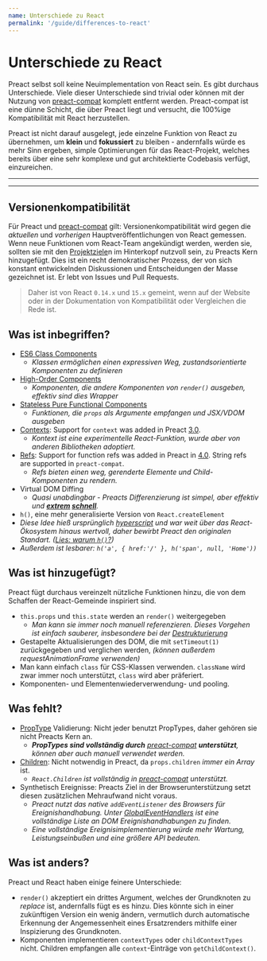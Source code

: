 ```yaml
---
name: Unterschiede zu React
permalink: '/guide/differences-to-react'
---
```


# Unterschiede zu React

Preact selbst soll keine Neuimplementation von React sein. Es gibt durchaus Unterschiede. Viele dieser Unterschiede sind trivial oder können mit der Nutzung von [preact-compat] komplett entfernt werden. Preact-compat ist eine dünne Schicht, die über Preact liegt und versucht, die 100%ige Kompatibilität mit React herzustellen.

Preact ist nicht darauf ausgelegt, jede einzelne Funktion von React zu übernehmen, um **klein** und **fokussiert** zu bleiben - andernfalls würde es mehr Sinn ergeben, simple Optimierungen für das React-Projekt, welches bereits über eine sehr komplexe und gut architektierte Codebasis verfügt, einzureichen.

---

<div><toc></toc></div>

---

## Versionenkompatibilität

Für Preact und [preact-compat] gilt: Versionenkompatibilität wird gegen die _aktuellen_ und _vorherigen_ Hauptveröffentlichungen von React gemessen. Wenn neue Funktionen vom React-Team angekündigt werden, werden sie, sollten sie mit den [Projektziele]n im Hinterkopf nutzvoll sein, zu Preacts Kern hinzugefügt. Dies ist ein recht demokratischer Prozess, der von sich konstant entwickelnden Diskussionen und Entscheidungen der Masse gezeichnet ist. Er lebt von Issues und Pull Requests.

> Daher ist von React `0.14.x` und `15.x` gemeint, wenn auf der Website oder in der Dokumentation von Kompatibilität oder Vergleichen die Rede ist.


## Was ist inbegriffen?

- [ES6 Class Components]
    - _Klassen ermöglichen einen expressiven Weg, zustandsorientierte Komponenten zu definieren_
- [High-Order Components]  
    - _Komponenten, die andere Komponenten von `render()` ausgeben, effektiv sind dies Wrapper_
- [Stateless Pure Functional Components]  
    - _Funktionen, die `props` als Argumente empfangen und JSX/VDOM ausgeben_
- [Contexts]: Support for `context` was added in Preact [3.0].
    - _Kontext ist eine experimentelle React-Funktion, wurde aber von anderen Bibliotheken adoptiert._
- [Refs]: Support for function refs was added in Preact in [4.0]. String refs are supported in `preact-compat`.
    - _Refs bieten einen weg, gerenderte Elemente und Child-Komponenten zu rendern._
- Virtual DOM Diffing
    - _Quasi unabdingbar - Preacts Differenzierung ist simpel, aber effektiv und **[extrem](http://developit.github.io/js-repaint-perfs/) [schnell](https://localvoid.github.io/uibench/)**._
- `h()`, eine mehr generalisierte Version von `React.createElement`
- _Diese Idee hieß ursprünglich [hyperscript] und war weit über das React-Ökosystem hinaus wertvoll, daher bewirbt Preact den originalen Standart. ([Lies: warum `h()`?](http://jasonformat.com/wtf-is-jsx))_
- _Außerdem ist lesbarer: `h('a', { href:'/' }, h('span', null, 'Home'))`_


## Was ist hinzugefügt?

Preact fügt durchaus vereinzelt nützliche Funktionen hinzu, die von dem Schaffen der React-Gemeinde inspiriert sind.

- `this.props` und `this.state` werden an `render()` weitergegeben  
    - _Man kann sie immer noch manuell referenzieren. Dieses Vorgehen ist einfach sauberer, insbesondere bei der [Destrukturierung]_
- Gestapelte Aktualisierungen des DOM, die mit `setTimeout(1)` zurückgegeben und verglichen werden, _(können außerdem requestAnimationFrame verwenden)_
- Man kann einfach `class` für CSS-Klassen verwenden. `className` wird zwar immer noch unterstützt, `class` wird aber präferiert.
- Komponenten- und Elementenwiederverwendung- und pooling.


## Was fehlt?

- [PropType] Validierung: Nicht jeder benutzt PropTypes, daher gehören sie nicht Preacts Kern an.
    - _**PropTypes sind vollständig durch** [preact-compat] **unterstützt**, können aber auch manuell verwendet werden._
- [Children]: Nicht notwendig in Preact, da `props.children` _immer ein Array_ ist.
    - _`React.Children` ist vollständig in [preact-compat] unterstützt._
- Synthetisch Ereignisse: Preacts Ziel in der Browserunterstützung setzt diesen zusätzlichen Mehraufwand nicht voraus.
    - _Preact nutzt das native `addEventListener` des Browsers für Ereignishandhabung. Unter [GlobalEventHandlers] ist eine vollständige Liste an DOM Ereignishandhabungen zu finden._
    - _Eine vollständige Ereignisimplementierung würde mehr Wartung, Leistungseinbußen und eine größere API bedeuten._


## Was ist anders?

Preact und React haben einige feinere Unterschiede:


- `render()` akzeptiert ein drittes Argument, welches der Grundknoten zu _replace_ ist, andernfalls fügt es es hinzu. Dies könnte sich in einer zukünftigen Version ein wenig ändern, vermutlich durch automatische Erkennung der Angemessenheit eines Ersatzrenders mithilfe einer Inspizierung des Grundknoten.
- Komponenten implementieren `contextTypes` oder `childContextTypes` nicht. Children empfangen alle `context`-Einträge von `getChildContext()`.

[Projektziele]: /about/project-goals
[hyperscript]: https://github.com/dominictarr/hyperscript
[3.0]: https://github.com/preactjs/preact/milestones/3.0
[4.0]: https://github.com/preactjs/preact/milestones/4.0
[preact-compat]: https://github.com/preactjs/preact-compat
[PropType]: https://github.com/developit/proptypes
[Contexts]: https://facebook.github.io/react/docs/context.html
[Refs]: https://facebook.github.io/react/docs/more-about-refs.html
[Children]: https://facebook.github.io/react/docs/top-level-api.html#react.children
[GlobalEventHandlers]: https://developer.mozilla.org/en-US/docs/Web/API/GlobalEventHandlers
[ES6 Class Components]: https://facebook.github.io/react/docs/reusable-components.html#es6-classes
[High-Order Components]: https://medium.com/@dan_abramov/mixins-are-dead-long-live-higher-order-components-94a0d2f9e750
[Stateless Pure Functional Components]: https://facebook.github.io/react/docs/reusable-components.html#stateless-functions
[Destrukturierung]: http://www.2ality.com/2015/01/es6-destructuring.html
[Linked State]: /guide/linked-state
